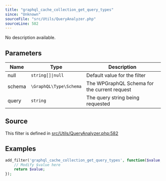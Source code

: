 ```yaml
---
title: "graphql_cache_collection_get_query_types"
since: "Unknown"
sourceFile: "src/Utils/QueryAnalyzer.php"
sourceLine: 582
---
```



No description available.

## Parameters

| Name | Type | Description |
|------|------|-------------|
| null | `string[]\|null` | Default value for the filter |
| schema | `\GraphQL\Type\Schema` | The WPGraphQL Schema for the current request |
| query | `string` | The query string being requested |




## Source

This filter is defined in [src/Utils/QueryAnalyzer.php:582](https://github.com/wp-graphql/wp-graphql/blob/develop/src/Utils/QueryAnalyzer.php#L582)


## Examples

```php
add_filter('graphql_cache_collection_get_query_types', function($value, $null, $schema, $query) {
    // Modify $value here
    return $value;
});
```